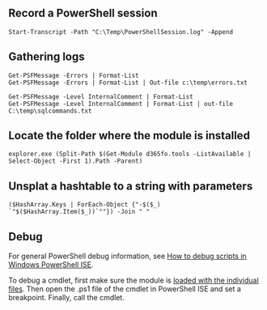 ## **Record a PowerShell session**
```PS
Start-Transcript -Path "C:\Temp\PowerShellSession.log" -Append
```

## **Gathering logs**
```PS
Get-PSFMessage -Errors | Format-List
Get-PSFMessage -Errors | Format-List | Out-file c:\temp\errors.txt

Get-PSFMessage -Level InternalComment | Format-List
Get-PSFMessage -Level InternalComment | Format-List | out-file C:\temp\sqlcommands.txt
```

## **Locate the folder where the module is installed**
```PS
explorer.exe (Split-Path $(Get-Module d365fo.tools -ListAvailable | Select-Object -First 1).Path -Parent)
```

## **Unsplat a hashtable to a string with parameters**
```PS
($HashArray.Keys | ForEach-Object {"-$($_) `"$($HashArray.Item($_))`""}) -Join " "
```

## **Debug**
For general PowerShell debug information, see [How to debug scripts in Windows PowerShell ISE](https://docs.microsoft.com/en-us/powershell/scripting/windows-powershell/ise/how-to-debug-scripts-in-windows-powershell-ise).

To debug a cmdlet, first make sure the module is [loaded with the individual files](Load-individual-files-or-dot-source-the-files). Then open the .ps1 file of the cmdlet in PowerShell ISE and set a breakpoint. Finally, call the cmdlet.